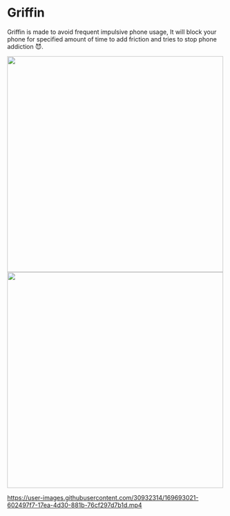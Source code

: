 # Griffin
Griffin is made to avoid frequent impulsive phone usage, It will block your phone for specified amount of time to add friction and tries to stop phone addiction 😈.

<div

     
<a href="#"><img src="https://user-images.githubusercontent.com/30932314/169693016-532c70dd-3531-41d3-9e13-50d6b1167929.jpg" align="left" height="500" ></a>
<a href="#"><img src="https://user-images.githubusercontent.com/30932314/169693019-bab190d9-4c05-4c65-80a9-1dd06d8f5260.jpg" height="500" ></a>

https://user-images.githubusercontent.com/30932314/169693021-602497f7-17ea-4d30-881b-76cf297d7b1d.mp4

